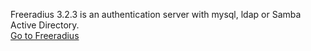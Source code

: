 Freeradius 3.2.3 is an authentication server with  mysql, ldap or Samba Active Directory.  
[Go to Freeradius](../../../Freeradius/wiki/01Freeradius)  
